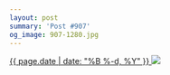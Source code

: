 ```yaml
---
layout: post
summary: 'Post #907'
og_image: 907-1280.jpg
---
```


<p>
 <time>
  <a href="/907">
   {{ page.date | date: "%B %-d, %Y" }}
  </a>
 </time>
 <a href="/907">
  <img sizes="(min-width: 700px) 50vw, calc(100vw - 2rem)" src="{{ site.assets_url }}/907-640.jpg" srcset="{{ site.assets_url }}/907-320.jpg 320w, {{ site.assets_url }}/907-640.jpg 640w, {{ site.assets_url }}/907-960.jpg 960w, {{ site.assets_url }}/907-1280.jpg 1280w"/>
 </a>
</p>
